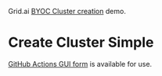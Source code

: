 Grid.ai [BYOC Cluster creation](https://docs.grid.ai/platform/upgrades/adding-custom-cloud-credentials) demo.

# Create Cluster Simple

[GitHub Actions GUI form](./grid-byoc/actions/workflows/cluster-create.yml) is available for use.  


